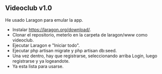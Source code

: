 

## Videoclub v1.0

He usado Laragon para emular la app.

- Instalar https://laragon.org/download/.
- Clonar el repositorio, meterlo en la carpeta de laragon/www como videoclub.
- Ejecutar Laragon e "Iniciar todo".
- Ejecutar php artisan migrate y php artisan db:seed.
- Una vez dentro, hay que registrarse, seleccionando arriba Login, luego registrarse y ya logeandote.
- Ya esta lista para usarse.
